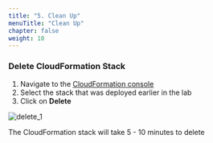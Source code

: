 ```yaml
---
title: "5. Clean Up"
menuTitle: "Clean Up"
chapter: false
weight: 10
---
```


### Delete CloudFormation Stack

1. Navigate to the [CloudFormation console](https://us-east-1.console.aws.amazon.com/cloudformation/home)
2. Select the stack that was deployed earlier in the lab
3. Click on **Delete**

![delete_1](/images/open-search-alerting/delete_1.png)

The CloudFormation stack will take 5 - 10 minutes to delete